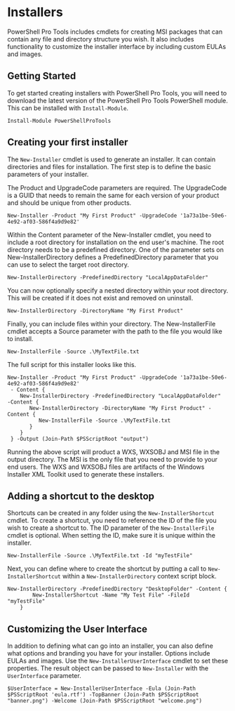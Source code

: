 # Installers

PowerShell Pro Tools includes cmdlets for creating MSI packages that can contain any file and directory structure you wish. It also includes functionality to customize the installer interface by including custom EULAs and images. 

## Getting Started

To get started creating installers with PowerShell Pro Tools, you will need to download the latest version of the PowerShell Pro Tools PowerShell module. This can be installed with `Install-Module`. 

```
Install-Module PowerShellProTools
```

## Creating your first installer

The `New-Installer` cmdlet is used to generate an installer. It can contain directories and files for installation. The first step is to define the basic parameters of your installer. 

The Product and UpgradeCode parameters are required. The UpgradeCode is a GUID that needs to remain the same for each version of your product and should be unique from other products. 

```
New-Installer -Product "My First Product" -UpgradeCode '1a73a1be-50e6-4e92-af03-586f4a9d9e82'
```

Within the Content parameter of the New-Installer cmdlet, you need to include a root directory for installation on the end user's machine. The root directory needs to be a predefined directory. One of the parameter sets on New-InstallerDirectory defines a PredefinedDirectory parameter that you can use to select the target root directory. 

```
New-InstallerDirectory -PredefinedDirectory "LocalAppDataFolder" 
```

You can now optionally specify a nested directory within your root directory. This will be created if it does not exist and removed on uninstall. 

```
New-InstallerDirectory -DirectoryName "My First Product" 
```

Finally, you can include files within your directory. The New-InstallerFile cmdlet accepts a Source parameter with the path to the file you would like to install. 

```
New-InstallerFile -Source .\MyTextFile.txt
```

The full script for this installer looks like this.

```
New-Installer -Product "My First Product" -UpgradeCode '1a73a1be-50e6-4e92-af03-586f4a9d9e82'
 - Content {
    New-InstallerDirectory -PredefinedDirectory "LocalAppDataFolder"  -Content {
       New-InstallerDirectory -DirectoryName "My First Product" -Content {
          New-InstallerFile -Source .\MyTextFile.txt
       }
    }
 } -Output (Join-Path $PSScriptRoot "output")
```

Running the above script will product a WXS, WXSOBJ and MSI file in the output directory. The MSI is the only file that you need to provide to your end users. The WXS and WXSOBJ files are artifacts of the Windows Installer XML Toolkit used to generate these installers.

## Adding a shortcut to the desktop 

Shortcuts can be created in any folder using the `New-InstallerShortcut` cmdlet. To create a shortcut, you need to reference the ID of the file you wish to create a shortcut to. The ID parameter of the `New-InstallerFile` cmdlet is optional. When setting the ID, make sure it is unique within the installer. 

```
New-InstallerFile -Source .\MyTextFile.txt -Id "myTestFile"
```

Next, you can define where to create the shortcut by putting a call to `New-InstallerShortcut` within a `New-InstallerDirectory` context script block.

```
New-InstallerDirectory -PredefinedDirectory "DesktopFolder" -Content {
        New-InstallerShortcut -Name "My Test File" -FileId "myTestFile"
    }
```

## Customizing the User Interface

In addition to defining what can go into an installer, you can also define what options and branding you have for your installer. Options include EULAs and images. Use the `New-InstallerUserInterface` cmdlet to set these properties. The result object can be passed to `New-Installer` with the `UserInterface` parameter. 

 ```
 $UserInterface = New-InstallerUserInterface -Eula (Join-Path $PSScriptRoot 'eula.rtf') -TopBanner (Join-Path $PSScriptRoot "banner.png") -Welcome (Join-Path $PSScriptRoot "welcome.png")
 ``` 